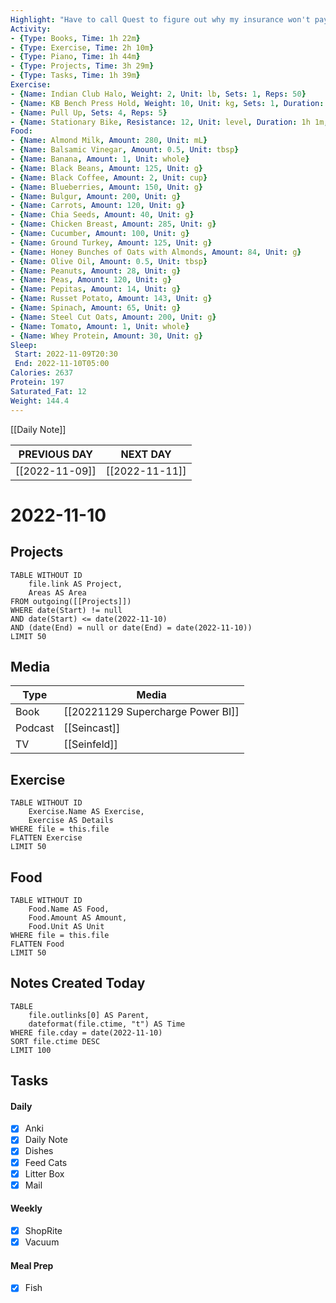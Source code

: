 ```yaml
---
Highlight: "Have to call Quest to figure out why my insurance won't pay a standard bloodwork bill."
Activity:
- {Type: Books, Time: 1h 22m}
- {Type: Exercise, Time: 2h 10m}
- {Type: Piano, Time: 1h 44m}
- {Type: Projects, Time: 3h 29m}
- {Type: Tasks, Time: 1h 39m}
Exercise:
- {Name: Indian Club Halo, Weight: 2, Unit: lb, Sets: 1, Reps: 50}
- {Name: KB Bench Press Hold, Weight: 10, Unit: kg, Sets: 1, Duration: 1m}
- {Name: Pull Up, Sets: 4, Reps: 5}
- {Name: Stationary Bike, Resistance: 12, Unit: level, Duration: 1h 1m, Avg_HR: 129}
Food:
- {Name: Almond Milk, Amount: 280, Unit: mL}
- {Name: Balsamic Vinegar, Amount: 0.5, Unit: tbsp}
- {Name: Banana, Amount: 1, Unit: whole}
- {Name: Black Beans, Amount: 125, Unit: g}
- {Name: Black Coffee, Amount: 2, Unit: cup}
- {Name: Blueberries, Amount: 150, Unit: g}
- {Name: Bulgur, Amount: 200, Unit: g}
- {Name: Carrots, Amount: 120, Unit: g}
- {Name: Chia Seeds, Amount: 40, Unit: g}
- {Name: Chicken Breast, Amount: 285, Unit: g}
- {Name: Cucumber, Amount: 100, Unit: g}
- {Name: Ground Turkey, Amount: 125, Unit: g}
- {Name: Honey Bunches of Oats with Almonds, Amount: 84, Unit: g}
- {Name: Olive Oil, Amount: 0.5, Unit: tbsp}
- {Name: Peanuts, Amount: 28, Unit: g}
- {Name: Peas, Amount: 120, Unit: g}
- {Name: Pepitas, Amount: 14, Unit: g}
- {Name: Russet Potato, Amount: 143, Unit: g}
- {Name: Spinach, Amount: 65, Unit: g}
- {Name: Steel Cut Oats, Amount: 200, Unit: g}
- {Name: Tomato, Amount: 1, Unit: whole}
- {Name: Whey Protein, Amount: 30, Unit: g}
Sleep: 
 Start: 2022-11-09T20:30
 End: 2022-11-10T05:00
Calories: 2637
Protein: 197
Saturated_Fat: 12
Weight: 144.4
---
```


[[Daily Note]]

| **PREVIOUS DAY**            | **NEXT DAY**               |
| --------------------------- | -------------------------- |
| [[2022-11-09]] | [[2022-11-11]] |

# 2022-11-10
## Projects
```dataview
TABLE WITHOUT ID
	file.link AS Project,
	Areas AS Area
FROM outgoing([[Projects]])
WHERE date(Start) != null
AND date(Start) <= date(2022-11-10)
AND (date(End) = null or date(End) = date(2022-11-10))
LIMIT 50
```
## Media
| Type        | Media                    |
| ----------- | ------------------------ |
| Book        | [[20221129 Supercharge Power BI]] |
| Podcast     | [[Seincast]]             |
| TV          | [[Seinfeld]]             |

## Exercise
```dataview
TABLE WITHOUT ID
	Exercise.Name AS Exercise,
	Exercise AS Details
WHERE file = this.file
FLATTEN Exercise
LIMIT 50
```
## Food
```dataview
TABLE WITHOUT ID
	Food.Name AS Food,
	Food.Amount AS Amount,
	Food.Unit AS Unit
WHERE file = this.file
FLATTEN Food
LIMIT 50
```
## Notes Created Today
```dataview
TABLE 
	file.outlinks[0] AS Parent,
	dateformat(file.ctime, "t") AS Time
WHERE file.cday = date(2022-11-10)
SORT file.ctime DESC
LIMIT 100
```
## Tasks
#### Daily
- [x] Anki
- [x] Daily Note
- [x] Dishes
- [x] Feed Cats
- [x] Litter Box
- [x] Mail

#### Weekly
- [x] ShopRite
- [x] Vacuum

#### Meal Prep
- [x] Fish